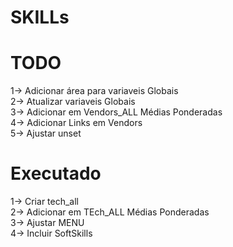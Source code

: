 # SKILLs

# TODO

1-> Adicionar área para variaveis Globais<br>
2-> Atualizar variaveis Globais<br>
3-> Adicionar em Vendors_ALL Médias Ponderadas<br>
4-> Adicionar Links em Vendors<br>
5-> Ajustar unset<br>


# Executado

1-> Criar tech_all<br>
2-> Adicionar em TEch_ALL Médias Ponderadas<br>
3-> Ajustar MENU<br>
4-> Incluir SoftSkills<br>

